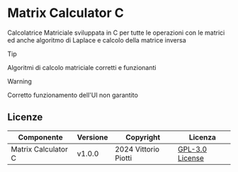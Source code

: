 # Matrix Calculator C

Calcolatrice Matriciale sviluppata in C per tutte le operazioni con le matrici ed anche algoritmo di Laplace e calcolo della matrice inversa


> [!TIP]
> Algoritmi di calcolo matriciale corretti e funzionanti

> [!WARNING]
> Corretto funzionamento dell'UI non garantito



## Licenze

| Componente         | Versione  | Copyright                         | Licenza                                                       |
|--------------------|-----------|-----------------------------------|---------------------------------------------------------------|
| Matrix Calculator C | v1.0.0    | 2024 Vittorio Piotti              | [GPL-3.0 License](https://github.com/vittorioPiotti/Matrix-Calculator-C/blob/main/LICENSE.md) |
